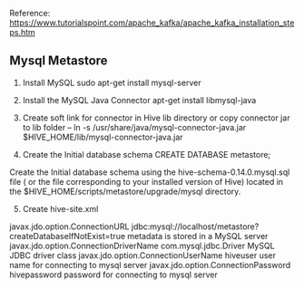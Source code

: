 Reference: 
https://www.tutorialspoint.com/apache_kafka/apache_kafka_installation_steps.htm

Mysql Metastore
---------------

1. Install  MySQL
sudo apt-get install mysql-server

2. Install the MySQL Java Connector
apt-get install libmysql-java

3. Create soft link for connector in Hive lib directory  or copy connector jar to lib folder  –
ln -s /usr/share/java/mysql-connector-java.jar $HIVE_HOME/lib/mysql-connector-java.jar

4. Create the Initial database schema
CREATE DATABASE metastore;

Create the Initial database schema using the hive-schema-0.14.0.mysql.sql file ( or the file corresponding to your installed version of Hive) located in the $HIVE_HOME/scripts/metastore/upgrade/mysql directory.

5. Create hive-site.xml

<configuration>
   <property>
      <name>javax.jdo.option.ConnectionURL</name>
      <value>jdbc:mysql://localhost/metastore?createDatabaseIfNotExist=true</value>
      <description>metadata is stored in a MySQL server</description>
   </property>
   <property>
      <name>javax.jdo.option.ConnectionDriverName</name>
      <value>com.mysql.jdbc.Driver</value>
      <description>MySQL JDBC driver class</description>
   </property>
   <property>
      <name>javax.jdo.option.ConnectionUserName</name>
      <value>hiveuser</value>
      <description>user name for connecting to mysql server</description>
   </property>
   <property>
      <name>javax.jdo.option.ConnectionPassword</name>
      <value>hivepassword</value>
      <description>password for connecting to mysql server</description>
   </property>
</configuration>

